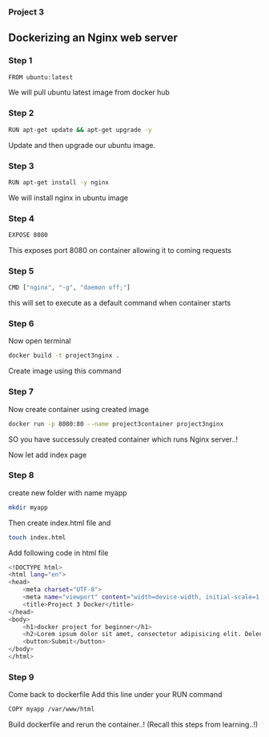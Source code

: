 ### Project 3 
## Dockerizing an Nginx web server

### Step 1
```bash
FROM ubuntu:latest
```
We will pull ubuntu latest image from docker hub

### Step 2
```bash
RUN apt-get update && apt-get upgrade -y
```
Update and then upgrade our ubuntu image.

### Step 3
```bash
RUN apt-get install -y nginx
```
We will install nginx in ubuntu image

### Step 4
```bash
EXPOSE 8080
```
This exposes port 8080 on container allowing it to coming requests

### Step 5
```bash
CMD ["nginx", "-g", "daemon off;"]
```
this will set to execute as a default command when container starts

### Step 6
Now open terminal
```bash
docker build -t project3nginx .
```
Create image using this command

### Step 7
Now create container using created image
```bash
docker run -p 8080:80 --name project3container project3nginx
```

SO you have successuly created container which runs Nginx server..!

Now let add index page

### Step 8
create new folder with name myapp
```bash
mkdir myapp
```
Then create index.html file and
```bash
touch index.html
```
Add following code in html file

```bash
<!DOCTYPE html>
<html lang="en">
<head>
    <meta charset="UTF-8">
    <meta name="viewport" content="width=device-width, initial-scale=1.0">
    <title>Project 3 Docker</title>
</head>
<body>
    <h1>docker project for beginner</h1>
    <h2>Lorem ipsum dolor sit amet, consectetur adipisicing elit. Deleniti nostrum unde, iste doloremque pariatur fugiat necessitatibus facilis distinctio consequuntur vitae ratione expedita minus quae? Deserunt voluptatum officia aliquam placeat minus!</h2>
    <button>Submit</button>
</body>
</html>
```

### Step 9
Come back to dockerfile 
Add this line under your RUN command
```bash
COPY myapp /var/www/html
```

Build dockerfile and rerun the container..! (Recall this steps from learning..!)